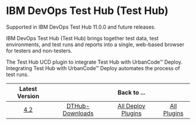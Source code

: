 # IBM DevOps Test Hub (Test Hub)

Supported in IBM DevOps Test Hub 11.0.0 and future releases.

IBM DevOps Test Hub (Test Hub) brings together test data, test environments, and test runs and reports into a single, web-based browser for testers and non-testers.

The Test Hub UCD plugin to integrate Test Hub with UrbanCode™ Deploy. Integrating Test Hub with UrbanCode™ Deploy automates the process of test runs.

|Latest Version||Back to ...||
| :---: | :---: | :---: | :---: |
|[4.2](https://raw.githubusercontent.com/UrbanCode/IBM-UCD-PLUGINS/main/files/IBMDevOpsTestHub/DTHub-DD-IBM-4.2.zip)|[DTHub-Downloads](downloads.md)|[All Deploy Plugins](../README.md)|[All Plugins](../../index.md)|
